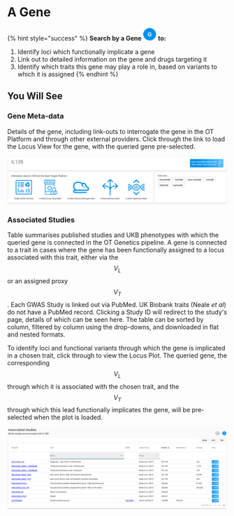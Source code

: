 # A Gene

{% hint style="success" %}
**Search by a Gene** ![](../.gitbook/assets/g_30.png) **to:**

1. Identify loci which functionally implicate a gene
2. Link out to detailed information on the gene and drugs targeting it 
3. Identify which traits this gene may play a role in, based on variants to which it is assigned
{% endhint %}

## You Will See

### Gene Meta-data

Details of the gene, including link-outs to interrogate the gene in the OT Platform and through other external providers. Click through the link to load the Locus View for the gene, with the queried gene pre-selected.

![](../.gitbook/assets/screen-shot-2018-10-12-at-14.44.31.png)

### Associated Studies

Table summarises published studies and UKB phenotypes with which the queried gene is connected in the OT Genetics pipeline. A gene is connected to a trait in cases where the gene has been functionally assigned to a locus associated with this trait, either via the $$V_L$$ or an assigned proxy $$V_T$$. Each GWAS Study is linked out via PubMed. UK Biobank traits \(Neale _et al_\) do not have a PubMed record. Clicking a Study ID will redirect to the study's page, details of which can be seen here. The table can be sorted by column, filtered by column using the drop-downs, and downloaded in flat and nested formats.

To identify loci and functional variants through which the gene is implicated in a chosen trait, click through to view the Locus Plot. The queried gene, the corresponding $$V_L$$ through which it is associated with the chosen trait, and the $$V_T$$ through which this lead functionally implicates the gene, will be pre-selected when the plot is loaded.

![](../.gitbook/assets/screen-shot-2018-10-12-at-14.46.18.png)

